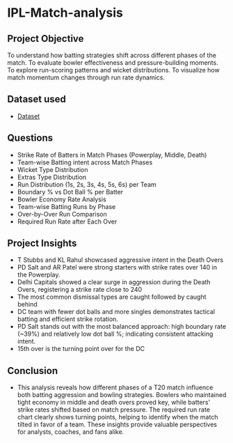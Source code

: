 # IPL-Match-analysis
## Project Objective
To understand how batting strategies shift across different phases of the match.
To evaluate bowler effectiveness and pressure-building moments.
To explore run-scoring patterns and wicket distributions.
To visualize how match momentum changes through run rate dynamics.

## Dataset used
- <a href="https://github.com/puvvaditeja/IPL-Match-analysis/blob/main/ipl_match_deliveries.xlsx">Dataset</a>

## Questions
- Strike Rate of Batters in Match Phases (Powerplay, Middle, Death)
- Team-wise Batting intent across Match Phases
- Wicket Type Distribution
- Extras Type Distribution
- Run Distribution (1s, 2s, 3s, 4s, 5s, 6s) per Team
- Boundary % vs Dot Ball % per Batter
- Bowler Economy Rate Analysis
- Team-wise Batting Runs by Phase
- Over-by-Over Run Comparison
- Required Run Rate after Each Over

## Project Insights
- T Stubbs and KL Rahul showcased aggressive intent in the Death Overs
- PD Salt and AR Patel were strong starters with strike rates over 140 in the Powerplay.
- Delhi Capitals showed a clear surge in aggression during the Death Overs, registering a strike rate close to 240
- The most common dismissal types are caught followed by caught behind
- DC team with fewer dot balls and more singles demonstrates tactical batting and efficient strike rotation.
- PD Salt stands out with the most balanced approach: high boundary rate (~39%) and relatively low dot ball %; indicating consistent attacking intent.
- 15th over is the turning point over for the DC

## Conclusion
- This analysis reveals how different phases of a T20 match influence both batting aggression and bowling strategies. Bowlers who maintained tight economy in middle and death overs proved key, while batters' strike rates shifted based on match pressure. The required run rate chart clearly shows turning points, helping to identify when the match tilted in favor of a team. These insights provide valuable perspectives for analysts, coaches, and fans alike.
  
